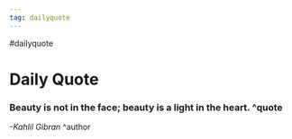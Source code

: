 ```yaml
---
tag: dailyquote
---
```


#dailyquote

# Daily Quote

### Beauty is not in the face; beauty is a light in the heart. ^quote
*-Kahlil Gibran* ^author

